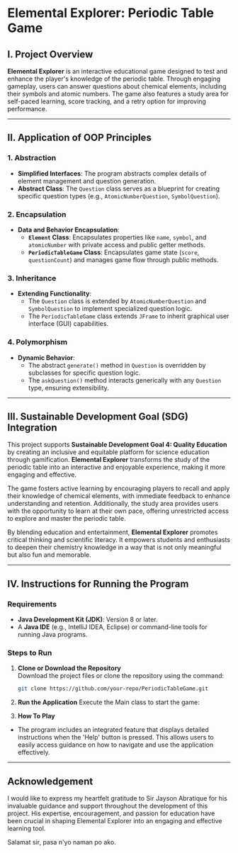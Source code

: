 # Elemental Explorer: Periodic Table Game

## I. Project Overview
**Elemental Explorer** is an interactive educational game designed to test and enhance the player's knowledge of the periodic table. Through engaging gameplay, users can answer questions about chemical elements, including their symbols and atomic numbers. The game also features a study area for self-paced learning, score tracking, and a retry option for improving performance.

---

## II. Application of OOP Principles
### 1. Abstraction
- **Simplified Interfaces**: The program abstracts complex details of element management and question generation.
- **Abstract Class**: The `Question` class serves as a blueprint for creating specific question types (e.g., `AtomicNumberQuestion`, `SymbolQuestion`).

### 2. Encapsulation
- **Data and Behavior Encapsulation**:
  - **`Element` Class**: Encapsulates properties like `name`, `symbol`, and `atomicNumber` with private access and public getter methods.
  - **`PeriodicTableGame` Class**: Encapsulates game state (`score`, `questionCount`) and manages game flow through public methods.

### 3. Inheritance
- **Extending Functionality**:
  - The `Question` class is extended by `AtomicNumberQuestion` and `SymbolQuestion` to implement specialized question logic.
  - The `PeriodicTableGame` class extends `JFrame` to inherit graphical user interface (GUI) capabilities.

### 4. Polymorphism
- **Dynamic Behavior**:
  - The abstract `generate()` method in `Question` is overridden by subclasses for specific question logic.
  - The `askQuestion()` method interacts generically with any `Question` type, ensuring extensibility.

---

## III. Sustainable Development Goal (SDG) Integration

This project supports **Sustainable Development Goal 4: Quality Education** by creating an inclusive and equitable platform for science education through gamification. **Elemental Explorer** transforms the study of the periodic table into an interactive and enjoyable experience, making it more engaging and effective.

The game fosters active learning by encouraging players to recall and apply their knowledge of chemical elements, with immediate feedback to enhance understanding and retention. Additionally, the study area provides users with the opportunity to learn at their own pace, offering unrestricted access to explore and master the periodic table.

By blending education and entertainment, **Elemental Explorer** promotes critical thinking and scientific literacy. It empowers students and enthusiasts to deepen their chemistry knowledge in a way that is not only meaningful but also fun and memorable.

---

## IV. Instructions for Running the Program

### **Requirements**
- **Java Development Kit (JDK)**: Version 8 or later.
- A **Java IDE** (e.g., IntelliJ IDEA, Eclipse) or command-line tools for running Java programs.

### **Steps to Run**
1. **Clone or Download the Repository**  
   Download the project files or clone the repository using the command:
   ```bash
   git clone https://github.com/your-repo/PeriodicTableGame.git
   
2. **Run the Application**
  Execute the Main class to start the game:

4. **How To Play**
  - The program includes an integrated feature that displays detailed instructions when the 'Help' button is pressed. This allows users to easily access guidance on how to navigate and use the application effectively.

---
## Acknowledgement
I would like to express my heartfelt gratitude to Sir Jayson Abratique for his invaluable guidance and support throughout the development of this project. His expertise, encouragement, and passion for education have been crucial in shaping Elemental Explorer into an engaging and effective learning tool.

Salamat sir, pasa n'yo naman po ako.
